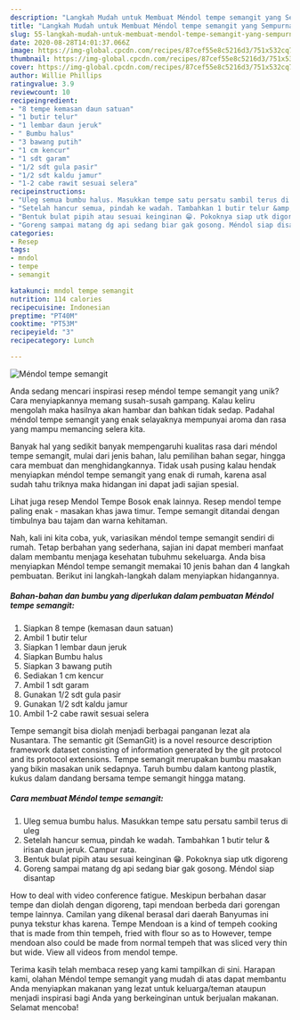 ```yaml
---
description: "Langkah Mudah untuk Membuat Méndol tempe semangit yang Sempurna"
title: "Langkah Mudah untuk Membuat Méndol tempe semangit yang Sempurna"
slug: 55-langkah-mudah-untuk-membuat-mendol-tempe-semangit-yang-sempurna
date: 2020-08-28T14:01:37.066Z
image: https://img-global.cpcdn.com/recipes/87cef55e8c5216d3/751x532cq70/mendol-tempe-semangit-foto-resep-utama.jpg
thumbnail: https://img-global.cpcdn.com/recipes/87cef55e8c5216d3/751x532cq70/mendol-tempe-semangit-foto-resep-utama.jpg
cover: https://img-global.cpcdn.com/recipes/87cef55e8c5216d3/751x532cq70/mendol-tempe-semangit-foto-resep-utama.jpg
author: Willie Phillips
ratingvalue: 3.9
reviewcount: 10
recipeingredient:
- "8 tempe kemasan daun satuan"
- "1 butir telur"
- "1 lembar daun jeruk"
- " Bumbu halus"
- "3 bawang putih"
- "1 cm kencur"
- "1 sdt garam"
- "1/2 sdt gula pasir"
- "1/2 sdt kaldu jamur"
- "1-2 cabe rawit sesuai selera"
recipeinstructions:
- "Uleg semua bumbu halus. Masukkan tempe satu persatu sambil terus di uleg"
- "Setelah hancur semua, pindah ke wadah. Tambahkan 1 butir telur &amp; irisan daun jeruk. Campur rata."
- "Bentuk bulat pipih atau sesuai keinginan 😁. Pokoknya siap utk digoreng"
- "Goreng sampai matang dg api sedang biar gak gosong. Méndol siap disantap"
categories:
- Resep
tags:
- mndol
- tempe
- semangit

katakunci: mndol tempe semangit 
nutrition: 114 calories
recipecuisine: Indonesian
preptime: "PT40M"
cooktime: "PT53M"
recipeyield: "3"
recipecategory: Lunch

---
```



![Méndol tempe semangit](https://img-global.cpcdn.com/recipes/87cef55e8c5216d3/751x532cq70/mendol-tempe-semangit-foto-resep-utama.jpg)

Anda sedang mencari inspirasi resep méndol tempe semangit yang unik? Cara menyiapkannya memang susah-susah gampang. Kalau keliru mengolah maka hasilnya akan hambar dan bahkan tidak sedap. Padahal méndol tempe semangit yang enak selayaknya mempunyai aroma dan rasa yang mampu memancing selera kita.

Banyak hal yang sedikit banyak mempengaruhi kualitas rasa dari méndol tempe semangit, mulai dari jenis bahan, lalu pemilihan bahan segar, hingga cara membuat dan menghidangkannya. Tidak usah pusing kalau hendak menyiapkan méndol tempe semangit yang enak di rumah, karena asal sudah tahu triknya maka hidangan ini dapat jadi sajian spesial.

Lihat juga resep Mendol Tempe Bosok enak lainnya. Resep mendol tempe paling enak - masakan khas jawa timur. Tempe semangit ditandai dengan timbulnya bau tajam dan warna kehitaman.


Nah, kali ini kita coba, yuk, variasikan méndol tempe semangit sendiri di rumah. Tetap berbahan yang sederhana, sajian ini dapat memberi manfaat dalam membantu menjaga kesehatan tubuhmu sekeluarga. Anda bisa menyiapkan Méndol tempe semangit memakai 10 jenis bahan dan 4 langkah pembuatan. Berikut ini langkah-langkah dalam menyiapkan hidangannya.

<!--inarticleads1-->

##### Bahan-bahan dan bumbu yang diperlukan dalam pembuatan Méndol tempe semangit:

1. Siapkan 8 tempe (kemasan daun satuan)
1. Ambil 1 butir telur
1. Siapkan 1 lembar daun jeruk
1. Siapkan  Bumbu halus
1. Siapkan 3 bawang putih
1. Sediakan 1 cm kencur
1. Ambil 1 sdt garam
1. Gunakan 1/2 sdt gula pasir
1. Gunakan 1/2 sdt kaldu jamur
1. Ambil 1-2 cabe rawit sesuai selera


Tempe semangit bisa diolah menjadi berbagai panganan lezat ala Nusantara. The semantic git (SemanGit) is a novel resource description framework dataset consisting of information generated by the git protocol and its protocol extensions. Tempe semangit merupakan bumbu masakan yang bikin masakan unik sedapnya. Taruh bumbu dalam kantong plastik, kukus dalam dandang bersama tempe semangit hingga matang. 

<!--inarticleads2-->

##### Cara membuat Méndol tempe semangit:

1. Uleg semua bumbu halus. Masukkan tempe satu persatu sambil terus di uleg
1. Setelah hancur semua, pindah ke wadah. Tambahkan 1 butir telur &amp; irisan daun jeruk. Campur rata.
1. Bentuk bulat pipih atau sesuai keinginan 😁. Pokoknya siap utk digoreng
1. Goreng sampai matang dg api sedang biar gak gosong. Méndol siap disantap


How to deal with video conference fatigue. Meskipun berbahan dasar tempe dan diolah dengan digoreng, tapi mendoan berbeda dari gorengan tempe lainnya. Camilan yang dikenal berasal dari daerah Banyumas ini punya tekstur khas karena. Tempe Mendoan is a kind of tempeh cooking that is made from thin tempeh, fried with flour so as to However, tempe mendoan also could be made from normal tempeh that was sliced very thin but wide. View all videos from mendol tempe. 

Terima kasih telah membaca resep yang kami tampilkan di sini. Harapan kami, olahan Méndol tempe semangit yang mudah di atas dapat membantu Anda menyiapkan makanan yang lezat untuk keluarga/teman ataupun menjadi inspirasi bagi Anda yang berkeinginan untuk berjualan makanan. Selamat mencoba!
